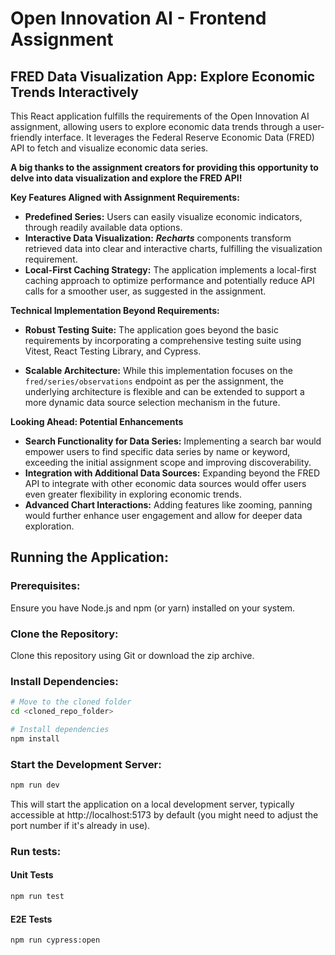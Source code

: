# Open Innovation AI - Frontend Assignment

## FRED Data Visualization App: Explore Economic Trends Interactively

This React application fulfills the requirements of the Open Innovation AI assignment, allowing users to explore economic data trends through a user-friendly interface. It leverages the Federal Reserve Economic Data (FRED) API to fetch and visualize economic data series.

**A big thanks to the assignment creators for providing this opportunity to delve into data visualization and explore the FRED API!**

**Key Features Aligned with Assignment Requirements:**

- **Predefined Series:** Users can easily visualize economic indicators, through readily available data options.
- **Interactive Data Visualization:** **_Recharts_** components transform retrieved data into clear and interactive charts, fulfilling the visualization requirement.
- **Local-First Caching Strategy:** The application implements a local-first caching approach to optimize performance and potentially reduce API calls for a smoother user, as suggested in the assignment.

**Technical Implementation Beyond Requirements:**

- **Robust Testing Suite:** The application goes beyond the basic requirements by incorporating a comprehensive testing suite using Vitest, React Testing Library, and Cypress.

- **Scalable Architecture:** While this implementation focuses on the `fred/series/observations` endpoint as per the assignment, the underlying architecture is flexible and can be extended to support a more dynamic data source selection mechanism in the future.

**Looking Ahead: Potential Enhancements**

- **Search Functionality for Data Series:** Implementing a search bar would empower users to find specific data series by name or keyword, exceeding the initial assignment scope and improving discoverability.
- **Integration with Additional Data Sources:** Expanding beyond the FRED API to integrate with other economic data sources would offer users even greater flexibility in exploring economic trends.
- **Advanced Chart Interactions:** Adding features like zooming, panning would further enhance user engagement and allow for deeper data exploration.

## **Running the Application:**

### **Prerequisites:**

Ensure you have Node.js and npm (or yarn) installed on your system.

### **Clone the Repository:**

Clone this repository using Git or download the zip archive.

### **Install Dependencies:**

```bash
# Move to the cloned folder
cd <cloned_repo_folder>

# Install dependencies
npm install
```

### **Start the Development Server:**

```bash
npm run dev
```

This will start the application on a local development server, typically accessible at http://localhost:5173 by default (you might need to adjust the port number if it's already in use).

### **Run tests:**

#### Unit Tests

```bash
npm run test
```

#### E2E Tests

```bash
npm run cypress:open
```
